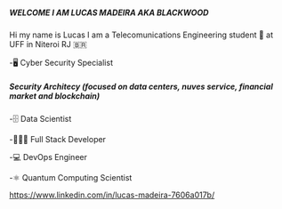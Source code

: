 #####	WELCOME I AM LUCAS MADEIRA AKA BLACKWOOD 
Hi my name is Lucas I am a Telecomunications Engineering student 📡 at UFF  in Niteroi RJ 🇧🇷

-🖥️ Cyber Security Specialist

#####      Security Architecy (focused on data centers, nuves service, financial market and blockchain)
  
-🗄️  Data Scientist 
    
-🧑🏿‍💻 Full Stack Developer

-💻 DevOps Engineer 

-⚛️ Quantum Computing Scientist

https://www.linkedin.com/in/lucas-madeira-7606a017b/
